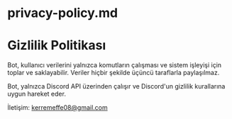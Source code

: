 # privacy-policy.md

# Gizlilik Politikası

Bot, kullanıcı verilerini yalnızca komutların çalışması ve sistem işleyişi için toplar ve saklayabilir. Veriler hiçbir şekilde üçüncü taraflarla paylaşılmaz.

Bot, yalnızca Discord API üzerinden çalışır ve Discord'un gizlilik kurallarına uygun hareket eder.

İletişim: kerremeffe08@gmail.com
